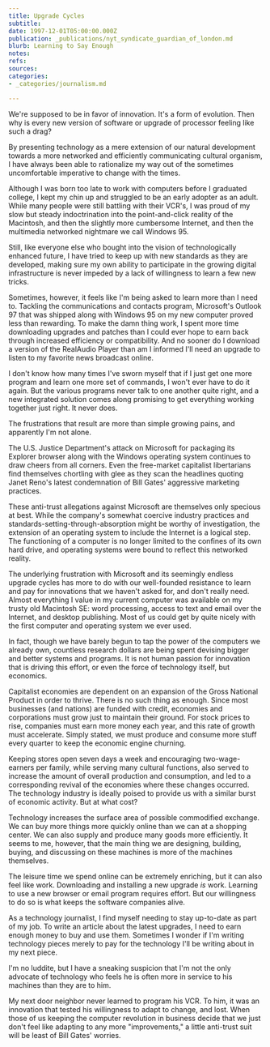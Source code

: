 ```yaml
---
title: Upgrade Cycles
subtitle: 
date: 1997-12-01T05:00:00.000Z
publication: _publications/nyt_syndicate_guardian_of_london.md
blurb: Learning to Say Enough
notes: 
refs: 
sources: 
categories:
- _categories/journalism.md

---
```

We're supposed to be in favor of innovation. It's a form of evolution. Then why is every new version of software or upgrade of processor feeling like such a drag?

By presenting technology as a mere extension of our natural development towards a more networked and efficiently communicating cultural organism, I have always been able to rationalize my way out of the sometimes uncomfortable imperative to change with the times.

Although I was born too late to work with computers before I graduated college, I kept my chin up and struggled to be an early adopter as an adult. While many people were still battling with their VCR's, I was proud of my slow but steady indoctrination into the point-and-click reality of the Macintosh, and then the slightly more cumbersome Internet, and then the multimedia networked nightmare we call Windows 95.

Still, like everyone else who bought into the vision of technologically enhanced future, I have tried to keep up with new standards as they are developed, making sure my own ability to participate in the growing digital infrastructure is never impeded by a lack of willingness to learn a few new tricks.

Sometimes, however, it feels like I'm being asked to learn more than I need to. Tackling the communications and contacts program, Microsoft's Outlook 97 that was shipped along with Windows 95 on my new computer proved less than rewarding. To make the damn thing work, I spent more time downloading upgrades and patches than I could ever hope to earn back through increased efficiency or compatibility. And no sooner do I download a version of the RealAudio Player than am I informed I'll need an upgrade to listen to my favorite news broadcast online.

I don't know how many times I've sworn myself that if I just get one more program and learn one more set of commands, I won't ever have to do it again. But the various programs never talk to one another quite right, and a new integrated solution comes along promising to get everything working together just right. It never does.

The frustrations that result are more than simple growing pains, and apparently I'm not alone.

The U.S. Justice Department's attack on Microsoft for packaging its Explorer browser along with the Windows operating system continues to draw cheers from all corners. Even the free-market capitalist libertarians find themselves chortling with glee as they scan the headlines quoting Janet Reno's latest condemnation of Bill Gates' aggressive marketing practices.

These anti-trust allegations against Microsoft are themselves only specious at best. While the company's somewhat coercive industry practices and standards-setting-through-absorption might be worthy of investigation, the extension of an operating system to include the Internet is a logical step. The functioning of a computer is no longer limited to the confines of its own hard drive, and operating systems were bound to reflect this networked reality.

The underlying frustration with Microsoft and its seemingly endless upgrade cycles has more to do with our well-founded resistance to learn and pay for innovations that we haven't asked for, and don't really need. Almost everything I value in my current computer was available on my trusty old Macintosh SE: word processing, access to text and email over the Internet, and desktop publishing. Most of us could get by quite nicely with the first computer and operating system we ever used.

In fact, though we have barely begun to tap the power of the computers we already own, countless research dollars are being spent devising bigger and better systems and programs. It is not human passion for innovation that is driving this effort, or even the force of technology itself, but economics.

Capitalist economies are dependent on an expansion of the Gross National Product in order to thrive. There is no such thing as enough. Since most businesses (and nations) are funded with credit, economies and corporations must grow just to maintain their ground. For stock prices to rise, companies must earn more money each year, and this rate of growth must accelerate. Simply stated, we must produce and consume more stuff every quarter to keep the economic engine churning.

Keeping stores open seven days a week and encouraging two-wage-earners per family, while serving many cultural functions, also served to increase the amount of overall production and consumption, and led to a corresponding revival of the economies where these changes occurred. The technology industry is ideally poised to provide us with a similar burst of economic activity. But at what cost?

Technology increases the surface area of possible commodified exchange. We can buy more things more quickly online than we can at a shopping center. We can also supply and produce many goods more efficiently. It seems to me, however, that the main thing we are designing, building, buying, and discussing on these machines is more of the machines themselves.

The leisure time we spend online can be extremely enriching, but it can also feel like work. Downloading and installing a new upgrade *is* work. Learning to use a new browser or email program requires effort. But our willingness to do so is what keeps the software companies alive.

As a technology journalist, I find myself needing to stay up-to-date as part of my job. To write an article about the latest upgrades, I need to earn enough money to buy and use them. Sometimes I wonder if I'm writing technology pieces merely to pay for the technology I'll be writing about in my next piece.

I'm no luddite, but I have a sneaking suspicion that I'm not the only advocate of technology who feels he is often more in service to his machines than they are to him.

My next door neighbor never learned to program his VCR. To him, it was an innovation that tested his willingness to adapt to change, and lost. When those of us keeping the computer revolution in business decide that we just don't feel like adapting to any more "improvements," a little anti-trust suit will be least of Bill Gates' worries.